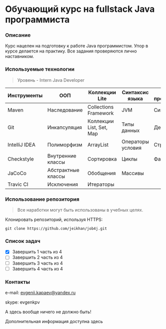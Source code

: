 # Обучающий курс на fullstack Java программиста
### Описание
Курс нацелен на подготовку к работе Java программистом. Упор в курсе делается на практику. Все задания проверяются лично наставником.
### Используемые технологии
> Уровень - Intern Java Developer

Инструменты   | ООП                 | Коллекции Lite | Синтаксис языка | Шаблоны проектирования | Функциональное программирование |
------------- | ------------------- | -------------- | --------------- | ---------------------- | ------------------------------- |
Maven         | Наследование        | Collections Framework    | JVM               | Синглетон | Lambda     |
Git           | Инкапсуляция        | Коллекции List, Set, Map | Типы данных       | Декоратор | Stream API |
IntelliJ IDEA | Полиморфизм         | ArrayList                | Операторы условия | Стратегия |
Сheckstyle    | Внутренние класcы   | Сортировка               | Циклы             | Фабрика   |
JaCoCo        | Абстрактные классы  | Обобщения                | Массивы           |
Travic CI     | Исключения          | Итераторы                |                   

### Использование репозитория

>Все наработки могут быть использованы в учебных целях.

Клонировать репозиторий, используя HTTPS:
```
git clone https://github.com/jeikhan/job4j.git
```

### Список задач

- [x] Завершить 1 часть из 4
- [ ] Завершить 2 часть из 4
- [ ] Завершить 3 часть из 4
- [ ] Завершить 4 часть из 4

### Контакты

e-mail: evgenii.kapaev@yandex.ru

skype: evgenkpv

А здесь вообще ничего не должно быть!

Дополнительная информация доступна здесь